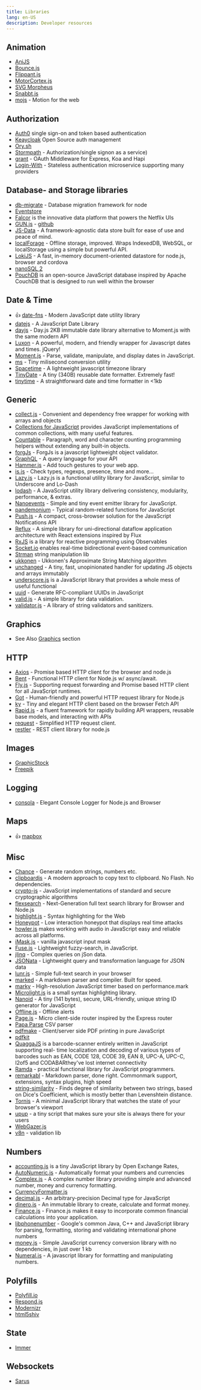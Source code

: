 ```yaml
---
title: Libraries
lang: en-US
description: Developer resources
---
```


## Animation

* [AniJS](http://anijs.github.io/)
* [Bounce.js](http://bouncejs.com/)
* [Flippant.js](http://labs.mintchaos.com/flippant.js/)
* [MotorCortex.js](http://motorcortexjs.com/)
* [SVG Morpheus](http://alexk111.github.io/SVG-Morpheus/)
* [Snabbt.js](http://daniel-lundin.github.io/snabbt.js/)
* [mojs](http://mojs.io/) - Motion for the web

## Authorization

* [Auth0](https://auth0.com/) single sign-on and token based authentication
* [Keaycloak](https://www.keycloak.org/) Open Source auth management
* [Ory.sh](https://www.ory.sh/)
* [Stormpath](https://stormpath.com/) - Authorization/single signon as a service)
* [grant](https://github.com/simov/grant) - OAuth Middleware for Express, Koa and Hapi
* [Login-With](https://login-with.com/) - Stateless authentication microservice supporting many providers

## Database- and Storage libraries

* [db-migrate](https://github.com/db-migrate/node-db-migrate) - Database migration framework for node
* [Eventstore](https://geteventstore.com/)
* [Falcor](http://netflix.github.io/falcor/) is the innovative data platform that powers the Netflix UIs
* [GUN.js](http://gun.js.org/) - [github](https://github.com/amark/gun)
* [JS-Data](http://www.js-data.io/) - A framework-agnostic data store built for ease of use and peace of mind.
* [localForage](https://github.com/localForage/localForage) - Offline storage, improved. Wraps IndexedDB, WebSQL, or localStorage using a simple but powerful API.
* [LokiJS](http://lokijs.org/) - A fast, in-memory document-oriented datastore for node.js, browser and cordova
* [nanoSQL 2](https://nanosql.io)
* [PouchDB](http://pouchdb.com/) is an open-source JavaScript database inspired by Apache CouchDB that is designed to run well within the browser

## Date & Time

* :+1: [date-fns](https://date-fns.org/) - Modern JavaScript date utility library
* [datejs](http://www.datejs.com/) - A JavaScript Date Library
* [dayjs](https://github.com/iamkun/dayjs) - Day.js 2KB immutable date library alternative to Moment.js with the same modern API
* [Luxon](https://moment.github.io/luxon/) - A powerful, modern, and friendly wrapper for Javascript dates and times.
jQuery!
* [Moment.js](http://momentjs.com/) - Parse, validate, manipulate, and display dates in JavaScript.
* [ms](https://github.com/zeit/ms) - Tiny milisecond conversion utility
* [Spacetime](https://github.com/smallwins/spacetime) - A lightweight javascript timezone library
* [TinyDate](https://github.com/lukeed/tinydate) - A tiny (340B) reusable date formatter. Extremely fast!
* [tinytime](https://github.com/aweary/tinytime) - A straightforward date and time formatter in <1kb

## Generic

* [collect.js](https://github.com/ecrmnn/collect.js) - Convenient and dependency free wrapper for working with arrays and objects
* [Collections for JavaScript](http://www.collectionsjs.com/) provides JavaScript implementations of common collections, with many useful features.
* [Countable](https://sacha.me/Countable/) - Paragraph, word and character counting
programming helpers without extending any built-in objects.
* [forgJs](https://github.com/oussamahamdaoui/forgJs) - ForgJs is a javascript lightweight object validator.
* [GraphQL](http://graphql.org/) - A query language for your API
* [Hammer.js](http://hammerjs.github.io/) - Add touch gestures to your web app.
* [is.js](http://is.js.org/) - Check types, regexps, presence, time and more...
* [Lazy.js](http://danieltao.com/lazy.js/) - Lazy.js is a functional utility library for JavaScript, similar to Underscore and Lo-Dash
* [lodash](https://lodash.com/) - A JavaScript utility library delivering consistency, modularity, performance, & extras.
* [Nanoevents](https://github.com/ai/nanoevents) - Simple and tiny event emitter library for JavaScript.
* [pandemonium](https://github.com/Yomguithereal/pandemonium) - Typical random-related functions for JavaScript
* [Push.js](http://nickersoft.github.io/push.js/) - A compact, cross-browser solution for the JavaScript Notifications API
* [Reflux](https://github.com/reflux/refluxjs) - A simple library for uni-directional dataflow application architecture with React extensions inspired by Flux
* [RxJS](http://reactivex.io/rxjs/) is a library for reactive programming using Observables
* [Socket.io](http://socket.io/) enables real-time bidirectional event-based communication
* [Strman](https://github.com/dleitee/strman) string manipulation lib
* [ukkonen](https://github.com/sunesimonsen/ukkonen) - Ukkonen's Approximate String Matching algorithm
* [unchanged](https://github.com/planttheidea/unchanged) - A tiny, fast, unopinionated handler for updating JS objects and arrays immutably
* [underscore.js](http://underscorejs.org/) is a JavaScript library that provides a whole mess of useful functional
* [uuid](https://github.com/uuidjs/uuid) - Generate RFC-compliant UUIDs in JavaScript
* [valid.js](https://github.com/dleitee/valid.js) - A simple library for data validation.
* [validator.js](https://github.com/chriso/validator.js) - A library of string validators and sanitizers.

## Graphics

* See Also [Graphics](/resources/graphics.md) section

## HTTP

* [Axios](https://github.com/mzabriskie/axios) - Promise based HTTP client for the browser and node.js
* [Bent](https://github.com/mikeal/bent) - Functional HTTP client for Node.js w/ async/await.
* [Fly.js](https://github.com/wendux/fly) - Supporting request forwarding and Promise based HTTP client for all JavaScript runtimes.
* [Got](https://github.com/sindresorhus/got) - Human-friendly and powerful HTTP request library for Node.js
* [ky](https://github.com/sindresorhus/ky) - Tiny and elegant HTTP client based on the browser Fetch API
* [Rapid.js](https://rapidjs.io) - a fluent framework for rapidly building API wrappers, reusable base models, and interacting with APIs
* [request](https://github.com/request/request) - Simplified HTTP request client.
* [restler](https://github.com/danwrong/restler) - REST client library for node.js

## Images

* [GraphicStock](https://www.graphicstock.com/)
* [Freepik](http://www.freepik.com/)

## Logging

* [consola](https://github.com/nuxt/consola) - Elegant Console Logger for Node.js and Browser

## Maps

* :+1: [mapbox](https://www.mapbox.com/)


## Misc

* [Chance](https://chancejs.com) - Generate random strings, numbers etc.
* [clipboardjs](https://clipboardjs.com/) - A modern approach to copy text to clipboard. No Flash. No dependencies.
* [crypto-js](https://code.google.com/archive/p/crypto-js/) - JavaScript implementations of standard and secure cryptographic algorithms
* [flexsearch](https://github.com/nextapps-de/flexsearch) - Next-Generation full text search library for Browser and Node.js
* [highlight.js](https://highlightjs.org/) -  Syntax highlighting for the Web
* [Honeypot](https://github.com/Shmakov/Honeypot) - Low interaction honeypot that displays real time attacks
* [howler.js](https://howlerjs.com/) makes working with audio in JavaScript easy and reliable across all platforms.
* [iMask.js](https://unmanner.github.io/imaskjs/) - vanilla javascript input mask
* [Fuse.js](http://kiro.me/projects/fuse.html) - Lightweight fuzzy-search, in JavaScript.
* [jlinq](http://www.hugoware.net/projects/jlinq) - Complex queries on jSon data.
* [JSONata](http://jsonata.org/) - Lightweight query and transformation language for JSON data
* [lunr.js](http://lunrjs.com/) - Simple full-text search in your browser
* [marked](https://github.com/chjj/marked) - A markdown parser and compiler. Built for speed.
* [marky](https://github.com/nolanlawson/marky) - High-resolution JavaScript timer based on performance.mark
* [Microlight.js](https://asvd.github.io/microlight/) is a small syntax highlighting library.
* [Nanoid](https://github.com/ai/nanoid) - A tiny (141 bytes), secure, URL-friendly, unique string ID generator for JavaScript
* [Offline.js](http://github.hubspot.com/offline/docs/welcome/) - Offline alerts
* [Page.js](https://github.com/visionmedia/page.js) - Micro client-side router inspired by the Express router
* [Papa Parse](http://papaparse.com/) CSV parser
* [pdfmake](http://pdfmake.org/#/) - Client/server side PDF printing in pure JavaScript
* [pdfkit](https://github.com/foliojs/pdfkit)
* [QuaggaJS](https://serratus.github.io/quaggaJS/) is a barcode-scanner entirely written in JavaScript supporting real- time localization and decoding of various types of barcodes such as EAN, CODE 128, CODE 39, EAN 8, UPC-A, UPC-C, I2of5 and CODABARthey've lost internet connectivity
* [Ramda](https://ramdajs.com/) -  practical functional library for JavaScript programmers.
* [remarkabl](https://github.com/jonschlinkert/remarkable) - Markdown parser, done right. Commonmark support, extensions, syntax plugins, high speed
* [string-similarity](https://github.com/aceakash/string-similarity) - Finds degree of similarity between two strings, based on Dice's Coefficient, which is mostly better than Levenshtein distance.
* [Tornis](https://tornis.robbowen.digital/) - A minimal JavaScript library that watches the state of your browser's viewport
* [upup](https://www.talater.com/upup/) - a tiny script that makes sure your site is always there for your users
* [WebGazer.js](https://webgazer.cs.brown.edu/)
* [v8n](https://imbrn.github.io/v8n/#what-s-v8n) - validation lib


## Numbers

* [accounting.js](http://openexchangerates.github.io/accounting.js/) is a tiny JavaScript library by Open Exchange Rates,
* [AutoNumeric.js](http://autonumeric.org/) - Automatically format your numbers and currencies
* [Complex.js](https://github.com/infusion/Complex.js) - A complex number library
providing simple and advanced number, money and currency formatting.
* [CurrencyFormatter.js](https://osrec.github.io/currencyFormatter.js/)
* [decimal.js](https://github.com/MikeMcl/decimal.js) - An arbitrary-precision Decimal type for JavaScript
* [dinero.js](https://github.com/sarahdayan/dinero.js) - An immutable library to create, calculate and format money.
* [Finance.js](http://financejs.org/) - Finance.js makes it easy to incorporate common financial calculations into your application.
* [libphonenumber](https://github.com/googlei18n/libphonenumber) - Google's common Java, C++ and JavaScript library for parsing, formatting, storing and validating international phone numbers
* [money.js](http://openexchangerates.github.io/money.js/) - Simple JavaScript currency conversion library with no dependencies, in just over 1 kb
* [Numeral.js](http://numeraljs.com/) - A javascript library for formatting and manipulating numbers.


## Polyfills

* [Polyfill.io](https://qa.polyfill.io/v2/docs/)
* [Respond.js](https://github.com/scottjehl/Respond)
* [Modernizr](https://modernizr.com/)
* [html5shiv](https://github.com/afarkas/html5shiv)

## State

* [Immer](https://github.com/immerjs/immer)

## Websockets

* [Sarus](https://sarus.anephenix.com/)
